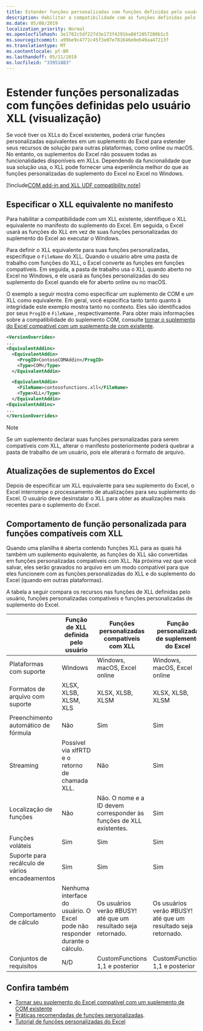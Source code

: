 ```yaml
---
title: Estender funções personalizadas com funções definidas pelo usuário XLL
description: Habilitar a compatibilidade com as funções definidas pelo usuário do Excel XLL que possuem funcionalidade equivalente às suas funções personalizadas (visualização)
ms.date: 05/08/2019
localization_priority: Normal
ms.openlocfilehash: 3e1782c5df227d3e173f4291ba88f2057200b1c5
ms.sourcegitcommit: a99be9c4771c45f3e07e781646e0e649aa47213f
ms.translationtype: MT
ms.contentlocale: pt-BR
ms.lasthandoff: 05/11/2019
ms.locfileid: "33951883"
---
```

# <a name="extend-custom-functions-with-xll-user-defined-functions-preview"></a>Estender funções personalizadas com funções definidas pelo usuário XLL (visualização)

Se você tiver os XLLs do Excel existentes, poderá criar funções personalizadas equivalentes em um suplemento do Excel para estender seus recursos de solução para outras plataformas, como online ou macOS. No entanto, os suplementos do Excel não possuem todas as funcionalidades disponíveis em XLLs. Dependendo da funcionalidade que sua solução usa, o XLL pode fornecer uma experiência melhor do que as funções personalizadas do suplemento do Excel no Excel no Windows.

[!include[COM add-in and XLL UDF compatibility note](../includes/xll-compatibility-note.md)]

## <a name="specify-equivalent-xll-in-the-manifest"></a>Especificar o XLL equivalente no manifesto

Para habilitar a compatibilidade com um XLL existente, identifique o XLL equivalente no manifesto do suplemento do Excel. Em seguida, o Excel usará as funções do XLL em vez de suas funções personalizadas do suplemento do Excel ao executar o Windows.

Para definir o XLL equivalente para suas funções personalizadas, especifique o `FileName` do XLL. Quando o usuário abre uma pasta de trabalho com funções do XLL, o Excel converte as funções em funções compatíveis. Em seguida, a pasta de trabalho usa o XLL quando aberto no Excel no Windows, e ele usará as funções personalizadas do seu suplemento do Excel quando ele for aberto online ou no macOS.

O exemplo a seguir mostra como especificar um suplemento de COM e um XLL como equivalente. Em geral, você especifica tanto tanto quanto à integridade este exemplo mostra tanto no contexto. Eles são identificados por seus `ProgID` e `FileName` , respectivamente. Para obter mais informações sobre a compatibilidade do suplemento COM, consulte [tornar o suplemento do Excel compatível com um suplemento de com existente](../develop/make-office-add-in-compatible-with-existing-com-add-in.md).

```xml
<VersionOverrides>
...
<EquivalentAddins>
  <EquivalentAddin>
    <ProgID>ContosoCOMAddin</ProgID>
    <Type>COM</Type>
  </EquivalentAddin>

  <EquivalentAddin>
    <FileName>contosofunctions.xll</FileName>
    <Type>XLL</Type>
  </EquivalentAddin>
<EquivalentAddins>
...
</VersionOverrides>
```

> [!NOTE]
> Se um suplemento declarar suas funções personalizadas para serem compatíveis com XLL, alterar o manifesto posteriormente poderá quebrar a pasta de trabalho de um usuário, pois ele alterará o formato de arquivo.

## <a name="excel-add-in-updates"></a>Atualizações de suplementos do Excel

Depois de especificar um XLL equivalente para seu suplemento do Excel, o Excel interrompe o processamento de atualizações para seu suplemento do Excel. O usuário deve desinstalar o XLL para obter as atualizações mais recentes para o suplemento do Excel.

## <a name="custom-function-behavior-for-xll-compatible-functions"></a>Comportamento de função personalizada para funções compatíveis com XLL

Quando uma planilha é aberta contendo funções XLL para as quais há também um suplemento equivalente, as funções do XLL são convertidas em funções personalizadas compatíveis com XLL. Na próxima vez que você salvar, eles serão gravados no arquivo em um modo compatível para que eles funcionem com as funções personalizadas do XLL e do suplemento do Excel (quando em outras plataformas).

A tabela a seguir compara os recursos nas funções de XLL definidas pelo usuário, funções personalizadas compatíveis e funções personalizadas de suplemento do Excel.

|         |Função de XLL definida pelo usuário |Funções personalizadas compatíveis com XLL |Função personalizada de suplemento do Excel |
|---------|---------|---------|---------|
| Plataformas com suporte | Windows | Windows, macOS, Excel online | Windows, macOS, Excel online |
| Formatos de arquivo com suporte | XLSX, XLSB, XLSM, XLS | XLSX, XLSB, XLSM | XLSX, XLSB, XLSM |
| Preenchimento automático de fórmula | Não | Sim | Sim |
| Streaming | Possível via xlfRTD e o retorno de chamada XLL. | Não | Sim |
| Localização de funções | Não | Não. O nome e a ID devem corresponder às funções de XLL existentes. | Sim |
| Funções voláteis | Sim | Sim | Sim |
| Suporte para recálculo de vários encadeamentos | Sim | Sim | Sim |
| Comportamento de cálculo | Nenhuma interface do usuário. O Excel pode não responder durante o cálculo. | Os usuários verão #BUSY! até que um resultado seja retornado. | Os usuários verão #BUSY! até que um resultado seja retornado. |
| Conjuntos de requisitos | N/D | CustomFunctions 1,1 e posterior | CustomFunctions 1,1 e posterior |

## <a name="see-also"></a>Confira também

- [Tornar seu suplemento do Excel compatível com um suplemento de COM existente](../develop/make-office-add-in-compatible-with-existing-com-add-in.md)
- [Práticas recomendadas de funções personalizadas](custom-functions-best-practices.md).
- [Tutorial de funções personalizadas do Excel](../tutorials/excel-tutorial-create-custom-functions.md)
